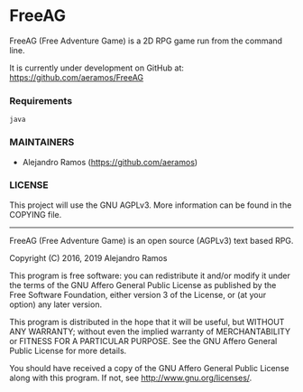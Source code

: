 # FreeAG

FreeAG (Free Adventure Game) is a 2D RPG game run from the command line.

It is currently under development on GitHub at:
https://github.com/aeramos/FreeAG


### Requirements

`java`

### MAINTAINERS

 * Alejandro Ramos (https://github.com/aeramos)


### LICENSE

This project will use the GNU AGPLv3. More information can be found in the
COPYING file.

---

FreeAG (Free Adventure Game) is an open source (AGPLv3) text based RPG.

Copyright (C) 2016, 2019 Alejandro Ramos

This program is free software: you can redistribute it and/or modify
it under the terms of the GNU Affero General Public License as published by
the Free Software Foundation, either version 3 of the License, or
(at your option) any later version.

This program is distributed in the hope that it will be useful,
but WITHOUT ANY WARRANTY; without even the implied warranty of
MERCHANTABILITY or FITNESS FOR A PARTICULAR PURPOSE.  See the
GNU Affero General Public License for more details.

You should have received a copy of the GNU Affero General Public License
along with this program.  If not, see <http://www.gnu.org/licenses/>.
